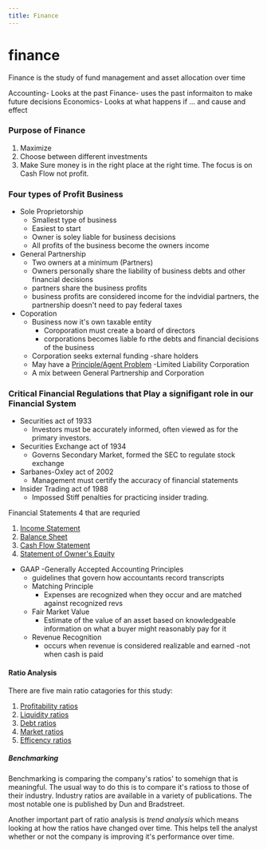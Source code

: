 ```yaml
---
title: Finance
---
```


# finance


Finance is the study of fund management and asset allocation over time

Accounting- Looks at the past
Finance- uses the past informaiton to make future decisions
Economics- Looks at what happens if ... and cause and effect

### Purpose of Finance
1. Maximize 
2. Choose between different investments
3. Make Sure money is in the right place at the right time.
The focus is on Cash Flow not profit.


### Four types of Profit Business 
- Sole Proprietorship
  - Smallest type of business
  - Easiest to start
  - Owner is soley liable for business decisions
  - All profits of the business become the owners income
- General Partnership
  - Two owners at a minimum (Partners)
  - Owners personally share the liability of business debts and other financial decisions
  - partners share the business profits
  - business profits are considered income for the indvidial partners, the partnership doesn't need to pay federal taxes
- Coporation
  - Business now it's own taxable entity
    - Coroporation must create a board of directors
    - corporations becomes liable fo rthe debts and financial decisions of the business
  - Corporation seeks external funding
    -share holders
  - May have a [Principle/Agent Problem](/princpleAgent)
-Limited Liability Corporation
  - A mix between General Partnership and Corporation
 
 ### Critical Financial Regulations that Play a signifigant role in our Financial System
 
- Securities act of 1933 
  - Investors must be accurately informed, often viewed as for the primary investors. 
- Securities Exchange act of 1934
  - Governs Secondary Market, formed the SEC to regulate stock exchange
- Sarbanes-Oxley act of 2002
  - Management must certify the accuracy of financial statements
- Insider Trading act of 1988
  - Impossed Stiff penalties for practicing insider trading.


Financial Statements 4 that are requried
1. [Income Statement](/incomeStatements)
2. [Balance Sheet](/balanceSheets)
3. [Cash Flow Statement](/cashFlowStatements)
4. [Statement of Owner's Equity](/ownersEquity)


- GAAP
  -Generally Accepted Accounting Principles
  - guidelines that govern how accountants record transcripts
  - Matching Principle
    - Expenses are recognized when they occur and are matched against recognized revs
  - Fair Market Value
    - Estimate of the value of an asset based on knowledgeable information on what a buyer might reasonably pay for it
  - Revenue Recognition
    - occurs when revenue is considered realizable and earned 
      -not when cash is paid


#### Ratio Analysis

There are five main ratio catagories for this study:
1. [Profitability ratios](/profitabilityRatios)
2. [Liquidity ratios](/liquidityRatios)
3. [Debt ratios](/debtRatios)
4. [Market ratios](/marketRatios)
5. [Efficency ratios](/efficencyRatios)

##### Benchmarking
 Benchmarking is comparing the company's ratios' to somehign that is meaningful. The usual way to do this is to compare it's ratioss to those of their industry. Industry ratios are available in a variety of publications. The most notable one is published by Dun and Bradstreet.
 
 Another important part of ratio analysis is _trend analysis_ which means looking at how the ratios have changed over time. This helps tell the analyst whether or not the company is improving it's performance over time.
 
 
